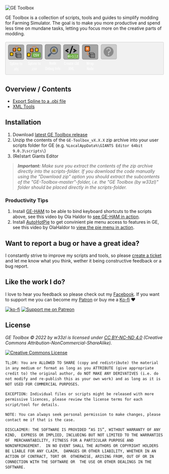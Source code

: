 ![GE Toolbox](https://user-images.githubusercontent.com/7383510/200933607-30adf443-d2b2-49b0-8ec6-0a5abc0539e4.png)

GE Toolbox is a collection of scripts, tools and guides to simplify modding for Farming Simulator. The goal is to make you more productive and spend less time on mundane tasks, letting you focus more on the creative parts of modding.

![image](.res/GE_Toolbox_Tools.png)

## Overview / Contents

- [Export Spline to a .obj file](Spline2Obj.md)
- [XML Tools](XMLTools.md)


## Installation
1. Download [latest GE Toolbox release](https://github.com/w33zl/GE-Toolbox/releases/latest)
2. Unzip the contents of the `GE-Toolbox_vX.X.X` zip archive into your user scripts folder for GE (e.g. `%LocalAppData%\GIANTS Editor 64bit 9.0.3\scripts\`)
3. (Re)start Giants Editor

> ***Important:** Make sure you extract the contents of the zip archive directly into the scripts-folder. If you download the code manually using the "Download zip" option you should extract the subcontents of the "GE-Toolbox-master"-folder, i.e. the "GE Toolbox (by w33zl)" folder should be placed directly in the scripts-folder.*

### Productivity Tips
1. Install [GE-HAM](https://github.com/w33zl/GE-Hotkeys-and-Macros) to be able to bind keyboard shortcuts to the scripts above, see this video by Ola Haldor to [see GE-HAM in action](https://www.youtube.com/watch?v=8lUqKiSBndc).
2. Install [AutoHotPie](https://github.com/dumbeau/AutoHotPie) to get convinient pie menu access to features in GE, see this video by OlaHaldor to [view the pie menu in action](https://www.youtube.com/shorts/t2iR5MWhxKI).


## Want to report a bug or have a great idea?
I constantly strive to improve my scripts and tools, so please [create a ticket](https://github.com/w33zl/GE-Toolbox/issues/new) and let me know what you think, wether it being constructive feedback or a bug report.


## Like the work I do?
I love to hear you feedback so please check out my [Facebook](https://www.facebook.com/w33zl). If you want to support me you can become my [Patron](https://www.patreon.com/wzlmodding) or buy me a [Ko-fi](https://ko-fi.com/w33zl) :heart:

[![ko-fi](https://ko-fi.com/img/githubbutton_sm.svg)](https://ko-fi.com/X8X0BB65P) [![Support me on Patreon](https://img.shields.io/endpoint.svg?url=https%3A%2F%2Fshieldsio-patreon.vercel.app%2Fapi%3Fusername%3Dwzlmodding%3F%26type%3Dpatrons&style=for-the-badge)](https://patreon.com/wzlmodding?)


## License

*GE Toolbox © 2022 by w33zl is licensed under [CC BY-NC-ND 4.0](http://creativecommons.org/licenses/by-nc-nd/4.0/) (Creative Commons Attribution-NonCommercial-ShareAlike).* 

<a rel="license" href="http://creativecommons.org/licenses/by-nc-sa/4.0/"><img alt="Creative Commons License" style="border-width:0" src="https://i.creativecommons.org/l/by-nc-sa/4.0/88x31.png" /></a> 

`TL;DR: You are ALLOWED TO SHARE (copy and redistribute) the material in any medium or format as long as you ATTRIBUTE (give appropriate credit to) the original author, do NOT MAKE ANY DERIVATIVES (i.e. do not modify and re-publish this as your own work) and as long as it is NOT USED FOR COMMERCIAL PURPOSES.`

`EXCEPTION: Individual files or scripts might be released with more permissive licences, please review the license terms for each script/tool for details.`

`NOTE: You can always seek personal permission to make changes, please contact me if that is the case.`

`DISCLAIMER: THE SOFTWARE IS PROVIDED “AS IS”, WITHOUT WARRANTY OF ANY KIND, 
EXPRESS OR IMPLIED, INCLUDING BUT NOT LIMITED TO THE WARRANTIES OF 
MERCHANTABILITY, FITNESS FOR A PARTICULAR PURPOSE AND NONINFRINGEMENT. 
IN NO EVENT SHALL THE AUTHORS OR COPYRIGHT HOLDERS BE LIABLE FOR ANY CLAIM, 
DAMAGES OR OTHER LIABILITY, WHETHER IN AN ACTION OF CONTRACT, TORT OR 
OTHERWISE, ARISING FROM, OUT OF OR IN CONNECTION WITH THE SOFTWARE OR 
THE USE OR OTHER DEALINGS IN THE SOFTWARE.`
